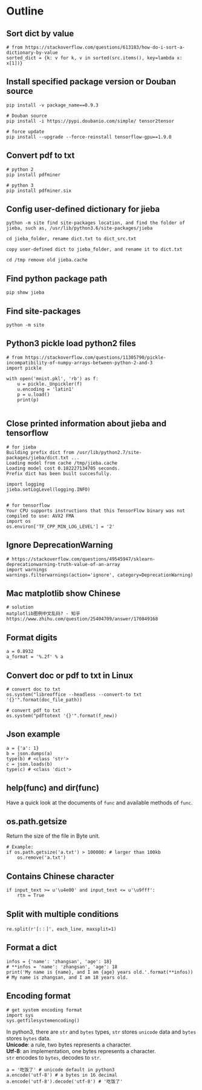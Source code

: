 # Outline

## Sort dict by value
```
# from https://stackoverflow.com/questions/613183/how-do-i-sort-a-dictionary-by-value
sorted_dict = {k: v for k, v in sorted(src.items(), key=lambda x: x[1])}
```

## Install specified package version or Douban source
```
pip install -v package_name==0.9.3

# Douban source
pip install -i https://pypi.doubanio.com/simple/ tensor2tensor

# force update
pip install --upgrade --force-reinstall tensorflow-gpu==1.9.0
```

## Convert pdf to txt
```
# python 2
pip install pdfminer

# python 3
pip install pdfminer.six
```

## Config user-defined dictionary for jieba
```
python -m site find site-packages location, and find the folder of jieba, such as, /usr/lib/python3.6/site-packages/jieba

cd jieba_folder, rename dict.txt to dict_src.txt

copy user-defined dict to jieba_folder, and rename it to dict.txt

cd /tmp remove old jieba.cache
```

## Find python package path
```
pip show jieba
```

## Find site-packages
```
python -m site
```

## Python3 pickle load python2 files
```
# from https://stackoverflow.com/questions/11305790/pickle-incompatibility-of-numpy-arrays-between-python-2-and-3
import pickle

with open('mnist.pkl', 'rb') as f:
    u = pickle._Unpickler(f)
    u.encoding = 'latin1'
    p = u.load()
    print(p)
    
```

## Close printed information about jieba and tensorflow
```
# for jieba
Building prefix dict from /usr/lib/python2.7/site-packages/jieba/dict.txt ...
Loading model from cache /tmp/jieba.cache
Loading model cost 0.182227134705 seconds.
Prefix dict has been built succesfully.

import logging
jieba.setLogLevel(logging.INFO)


# for tensorflow
Your CPU supports instructions that this TensorFlow binary was not compiled to use: AVX2 FMA
import os
os.environ['TF_CPP_MIN_LOG_LEVEL'] = '2'
```

## Ignore DeprecationWarning
```
# https://stackoverflow.com/questions/49545947/sklearn-deprecationwarning-truth-value-of-an-array
import warnings
warnings.filterwarnings(action='ignore', category=DeprecationWarning)
```


## Mac matplotlib show Chinese
```
# solution
matplotlib图例中文乱码? - 知乎
https://www.zhihu.com/question/25404709/answer/170849168
```

## Format digits
```
a = 0.8932
a_format = '%.2f' % a
```

## Convert doc or pdf to txt in Linux
```
# convert doc to txt
os.system("libreoffice --headless --convert-to txt '{}'".format(doc_file_path))

# convert pdf to txt
os.system("pdftotext '{}'".format(f_new))
```

## Json example
```
a = {'a': 1}
b = json.dumps(a)
type(b) # <class 'str'>
c = json.loads(b)
type(c) # <class 'dict'>
```

## help(func) and dir(func)
Have a quick look at the documents of `func` and available methods of `func`.

## os.path.getsize
Return the size of the file in Byte unit.
```
# Example:
if os.path.getsize('a.txt') > 100000: # larger than 100kb
    os.remove('a.txt')
```

## Contains Chinese character
```
if input_text >= u'\u4e00' and input_text <= u'\u9fff':
    rtn = True
```



## Split with multiple conditions
```
re.split(r'[:：]', each_line, maxsplit=1)
```

## Format a dict
```
infos = {'name': 'zhangsan', 'age': 18}
# **infos = 'name': 'zhangsan', 'age': 18
print('My name is {name}, and I am {age} years old.'.format(**infos))
# My name is zhangsan, and I am 18 years old.
```

## Encoding format
```
# get system encoding format
import sys
sys.getfilesystemencoding()
```

In python3, there are `str` and `bytes` types, `str` stores `unicode` data and `bytes` stores `bytes` data.  
**Unicode**: a rule, two bytes represents a character.  
**Utf-8**: an implementation, one bytes represents a character.  
`str` encodes to `bytes`, decodes to `str`.  
```
a = '吃饭了' # unicode default in python3
a.encode('utf-8') # a bytes in 16 decimal
a.encode('utf-8').decode('utf-8') # '吃饭了'
```


